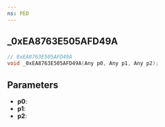 ```yaml
---
ns: PED
---
```

## _0xEA8763E505AFD49A

```c
// 0xEA8763E505AFD49A
void _0xEA8763E505AFD49A(Any p0, Any p1, Any p2);
```

## Parameters
* **p0**:
* **p1**:
* **p2**:
